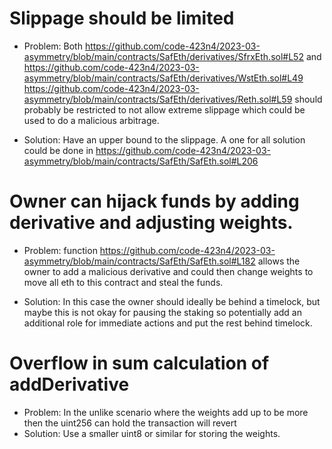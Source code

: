# Slippage should be limited

* Problem: Both https://github.com/code-423n4/2023-03-asymmetry/blob/main/contracts/SafEth/derivatives/SfrxEth.sol#L52 and https://github.com/code-423n4/2023-03-asymmetry/blob/main/contracts/SafEth/derivatives/WstEth.sol#L49 https://github.com/code-423n4/2023-03-asymmetry/blob/main/contracts/SafEth/derivatives/Reth.sol#L59 should probably be restricted to not allow extreme slippage which could be used to do a malicious arbitrage. 

 * Solution: Have an upper bound to the slippage. A one for all solution could be done in https://github.com/code-423n4/2023-03-asymmetry/blob/main/contracts/SafEth/SafEth.sol#L206


# Owner can hijack funds by adding derivative and adjusting weights.

* Problem: function https://github.com/code-423n4/2023-03-asymmetry/blob/main/contracts/SafEth/SafEth.sol#L182 allows the owner to add a malicious derivative and could then change weights to move all eth to this contract and steal the funds.

* Solution: In this case the owner should ideally be behind a timelock, but maybe this is not okay for pausing the staking so potentially add an additional role for immediate actions and put the rest behind timelock.

# Overflow in sum calculation of addDerivative

* Problem: In the unlike scenario where the weights add up to be more then the uint256 can hold the transaction will revert
* Solution: Use a smaller uint8 or similar for storing the weights.